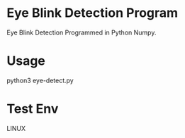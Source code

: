 # Eye Blink Detection Program
Eye Blink Detection Programmed in Python Numpy.

# Usage
python3 eye-detect.py

# Test Env
LINUX
